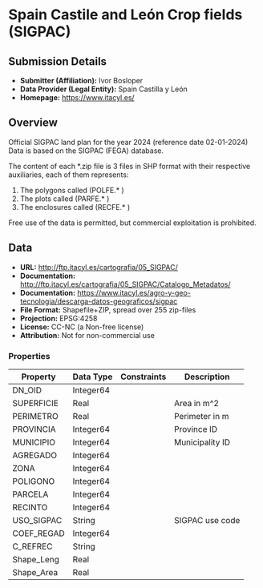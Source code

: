 # Spain Castile and León Crop fields (SIGPAC)

## Submission Details

- **Submitter (Affiliation):** Ivor Bosloper
- **Data Provider (Legal Entity):** Spain Castilla y León
- **Homepage:** https://www.itacyl.es/

## Overview

Official SIGPAC land plan for the year 2024 (reference date 02-01-2024)
Data is based on the SIGPAC (FEGA) database.

The content of each *.zip file is 3 files in SHP format with their respective auxiliaries, each of them represents:

1. The polygons called (POLFE.* )  
2. The plots called (PARFE.* )
3. The enclosures called (RECFE.* )

Free use of the data is permitted, but commercial exploitation is prohibited.

## Data

- **URL:** http://ftp.itacyl.es/cartografia/05_SIGPAC/
- **Documentation:** http://ftp.itacyl.es/cartografia/05_SIGPAC/Catalogo_Metadatos/
- **Documentation:** https://www.itacyl.es/agro-y-geo-tecnologia/descarga-datos-geograficos/sigpac
- **File Format:** Shapefile+ZIP, spread over 255 zip-files
- **Projection:** EPSG:4258
- **License:** CC-NC (a Non-free license)
- **Attribution:** Not for non-commercial use

### Properties

| Property   | Data Type | Constraints | Description     |
|------------|-----------|-------------|-----------------|
| DN_OID     | Integer64 |             |                 |
| SUPERFICIE | Real      |             | Area in m^2     |
| PERIMETRO  | Real      |             | Perimeter in m  |
| PROVINCIA  | Integer64 |             | Province ID     |
| MUNICIPIO  | Integer64 |             | Municipality ID |
| AGREGADO   | Integer64 |             |                 |
| ZONA       | Integer64 |             |                 |
| POLIGONO   | Integer64 |             |                 |
| PARCELA    | Integer64 |             |                 |
| RECINTO    | Integer64 |             |                 |
| USO_SIGPAC | String    |             | SIGPAC use code |
| COEF_REGAD | Integer64 |             |                 |
| C_REFREC   | String    |             |                 |
| Shape_Leng | Real      |             |                 |
| Shape_Area | Real      |             |                 |

